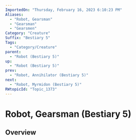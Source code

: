 ```yaml
---
ImportedOn: "Thursday, February 16, 2023 6:10:23 PM"
Aliases:
  - "Robot, Gearsman"
  - "Gearsman"
  - "Gearsmen"
Category: "Creature"
Suffix: "Bestiary 5"
Tags:
  - "Category/Creature"
parent:
  - "Robot (Bestiary 5)"
up:
  - "Robot (Bestiary 5)"
prev:
  - "Robot, Annihilator (Bestiary 5)"
next:
  - "Robot, Myrmidon (Bestiary 5)"
RWtopicId: "Topic_1373"
---
```

# Robot, Gearsman (Bestiary 5)
## Overview
